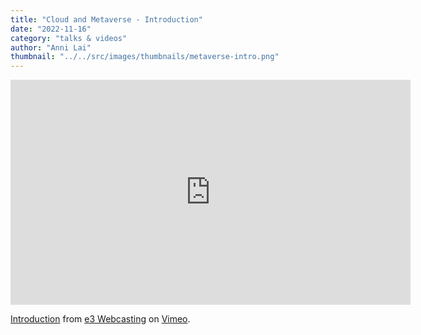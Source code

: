 ```yaml
---
title: "Cloud and Metaverse - Introduction"
date: "2022-11-16"
category: "talks & videos"
author: "Anni Lai"
thumbnail: "../../src/images/thumbnails/metaverse-intro.png"
---
```


<iframe src="https://player.vimeo.com/video/773978115?h=a1921faca1&title=0&byline=0&portrait=0" width="640" height="360" frameborder="0" allow="autoplay; fullscreen; picture-in-picture" allowfullscreen></iframe>
<p><a href="https://vimeo.com/773978115">Introduction</a> from <a href="https://vimeo.com/e3webcasting">e3 Webcasting</a> on <a href="https://vimeo.com">Vimeo</a>.</p>
